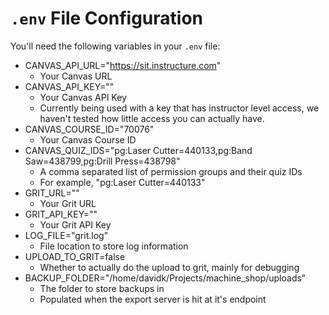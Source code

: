 # `.env` File Configuration

You'll need the following variables in your `.env` file:

- CANVAS_API_URL="https://sit.instructure.com"
  - Your Canvas URL
- CANVAS_API_KEY=""
  - Your Canvas API Key
  - Currently being used with a key that has instructor level access, we haven't tested how little access you can actually have.
- CANVAS_COURSE_ID="70076"
  - Your Canvas Course ID
- CANVAS_QUIZ_IDS="pg:Laser Cutter=440133,pg:Band Saw=438799,pg:Drill Press=438798"
  - A comma separated list of permission groups and their quiz IDs
  - For example, "pg:Laser Cutter=440133"
- GRIT_URL=""
  - Your Grit URL
- GRIT_API_KEY=""
  - Your Grit API Key
- LOG_FILE="grit.log"
  - File location to store log information
- UPLOAD_TO_GRIT=false
  - Whether to actually do the upload to grit, mainly for debugging
- BACKUP_FOLDER="/home/davidk/Projects/machine_shop/uploads"
  - The folder to store backups in
  - Populated when the export server is hit at it's endpoint
